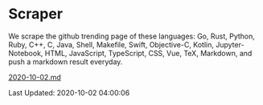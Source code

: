 # Scraper

We scrape the github trending page of these languages: Go, Rust, Python, Ruby, C++, C, Java, Shell, Makefile, Swift, Objective-C, Kotlin, Jupyter-Notebook, HTML, JavaScript, TypeScript, CSS, Vue, TeX, Markdown, and push a markdown result everyday.

[2020-10-02.md](https://github.com/yangwenmai/github-trending-backup/blob/master/2020-10-02.md)

Last Updated: 2020-10-02 04:00:06